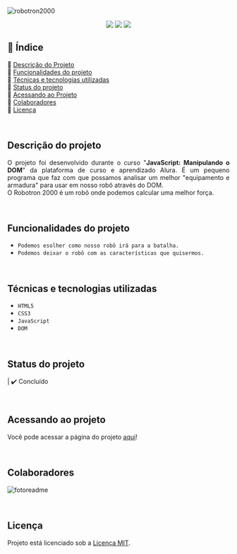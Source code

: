 ![robotron2000](https://user-images.githubusercontent.com/86852698/184981836-030ef7f4-f1dd-4f94-b1cc-72ec51a56b73.jpg)



<p align="center">
  <img src="http://img.shields.io/static/v1?label=STATUS&message=finished&color=GREEN&style=for-the-badge"/>
  <img src="http://img.shields.io/static/v1?label=responsive&message=yes&color=GREEN&style=for-the-badge"/>
  <img src="http://img.shields.io/static/v1?label=future%20modifications&message=no&color=orange&style=for-the-badge"/>
</p>


## 📎 Índice 
🔹 [Descrição do Projeto](#descrição-do-projeto)<br>
🔹 [Funcionalidades do projeto](#funcionalidades-do-projeto)<br>
🔹 [Técnicas e tecnologias utilizadas](#técnicas-e-tecnologias-utilizadas)<br>
🔹 [Status do projeto](#status-do-projeto)<br>
🔹 [Acessando ao Projeto](#acessando-ao-projeto)<br>
🔹 [Colaboradores](#colaboradores)<br>
🔹 [Licença](#licença)<br>

<br>

## Descrição do projeto 
<p align="justify">
  O projeto foi desenvolvido durante o curso "<b>JavaScript: Manipulando o DOM</b>" da plataforma de curso e aprendizado Alura. É um pequeno programa que faz com que possamos analisar um melhor "equipamento e armadura" para usar em nosso robô através do DOM.
  <br>
  O Robotron 2000 é um robô onde podemos calcular uma melhor força.
</p>

<br>

##  Funcionalidades do projeto
- ``Podemos esolher como nosso robô irá para a batalha.``
- ``Podemos deixar o robô com as características que quisermos.``

<br>

## Técnicas e tecnologias utilizadas
- ``HTML5``
- ``CSS3``
- ``JavaScript``
- ``DOM``

<br>

## Status do projeto
| ✔️ Concluído

<br>

## Acessando ao projeto
Você pode acessar a página do projeto [aqui](https://robotron2000-woad.vercel.app/)!

<br>

## Colaboradores
![fotoreadme](https://user-images.githubusercontent.com/86852698/182039502-6732fd18-962f-4ed8-8a9f-e5913ee1e0e3.jpg)

<br>

## Licença
Projeto está licenciado sob a [Licença MIT](https://github.com/fellypebardales/robotron2000/blob/77609bf4d57cafb4deac5a702ee5c03b0172953d/licenca.txt).
